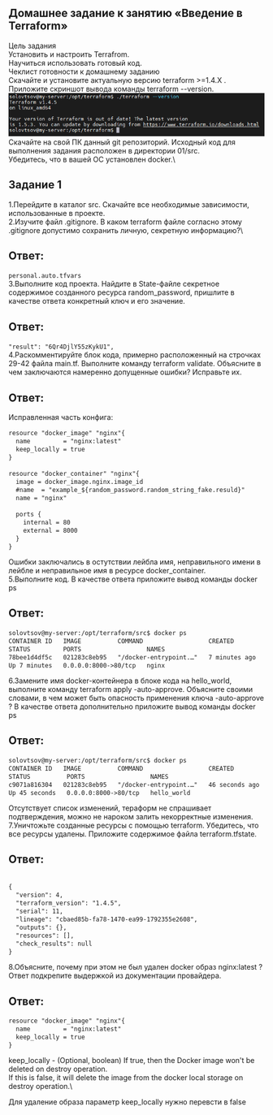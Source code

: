 ## Домашнее задание к занятию «Введение в Terraform»
Цель задания\
Установить и настроить Terrafrom.\
Научиться использовать готовый код.\
Чеклист готовности к домашнему заданию\
Скачайте и установите актуальную версию terraform >=1.4.X . Приложите скриншот вывода команды terraform --version.\
![](terraform.png)
Скачайте на свой ПК данный git репозиторий. Исходный код для выполнения задания расположен в директории 01/src.\
Убедитесь, что в вашей ОС установлен docker.\

## Задание 1
1.Перейдите в каталог src. Скачайте все необходимые зависимости, использованные в проекте.\
2.Изучите файл .gitignore. В каком terraform файле согласно этому .gitignore допустимо сохранить личную, секретную информацию?\
## Ответ:
`personal.auto.tfvars`\
3.Выполните код проекта. Найдите в State-файле секретное содержимое созданного ресурса random_password, пришлите в качестве ответа конкретный ключ и его значение.
## Ответ:
`"result": "6Qr4DjlY55zKykU1",`\
4.Раскомментируйте блок кода, примерно расположенный на строчках 29-42 файла main.tf. Выполните команду terraform validate. Объясните в чем заключаются намеренно допущенные ошибки? Исправьте их.
## Ответ:
Исправленная часть конфига:
```
resource "docker_image" "nginx"{
  name         = "nginx:latest"
  keep_locally = true
}

resource "docker_container" "nginx"{
  image = docker_image.nginx.image_id
  #name  = "example_${random_password.random_string_fake.resuld}"
  name = "nginx"

  ports {
    internal = 80
    external = 8000
  }
}
```
Ошибки заключались в остутствии лейбла имя, неправильного имени в лейбле и неправильное имя в ресурсе docker_container.\
5.Выполните код. В качестве ответа приложите вывод команды docker ps
## Ответ:
```
solovtsov@my-server:/opt/terraform/src$ docker ps
CONTAINER ID   IMAGE          COMMAND                  CREATED         STATUS         PORTS                  NAMES
78bee1d4df5c   021283c8eb95   "/docker-entrypoint.…"   7 minutes ago   Up 7 minutes   0.0.0.0:8000->80/tcp   nginx
```
6.Замените имя docker-контейнера в блоке кода на hello_world, выполните команду terraform apply -auto-approve. Объясните своими словами, в чем может быть опасность применения ключа -auto-approve ? В качестве ответа дополнительно приложите вывод команды docker ps
## Ответ:
```
solovtsov@my-server:/opt/terraform/src$ docker ps
CONTAINER ID   IMAGE          COMMAND                  CREATED          STATUS          PORTS                  NAMES
c9071a816304   021283c8eb95   "/docker-entrypoint.…"   46 seconds ago   Up 45 seconds   0.0.0.0:8000->80/tcp   hello_world
```
Отсутствует список изменений, тераформ не спрашивает подтверждения, можно не нароком залить некорректные изменения.\
7.Уничтожьте созданные ресурсы с помощью terraform. Убедитесь, что все ресурсы удалены. Приложите содержимое файла terraform.tfstate.
## Ответ:
```

{
  "version": 4,
  "terraform_version": "1.4.5",
  "serial": 11,
  "lineage": "cbaed85b-fa78-1470-ea99-1792355e2608",
  "outputs": {},
  "resources": [],
  "check_results": null
}
```
8.Объясните, почему при этом не был удален docker образ nginx:latest ? Ответ подкрепите выдержкой из документации провайдера.
## Ответ:
```
resource "docker_image" "nginx"{
  name         = "nginx:latest"
  keep_locally = true
}
```
keep_locally - (Optional, boolean) If true, then the Docker image won't be deleted on destroy operation.\
If this is false, it will delete the image from the docker local storage on destroy operation.\

Для удаление образа параметр keep_locally нужно перевсти в false
